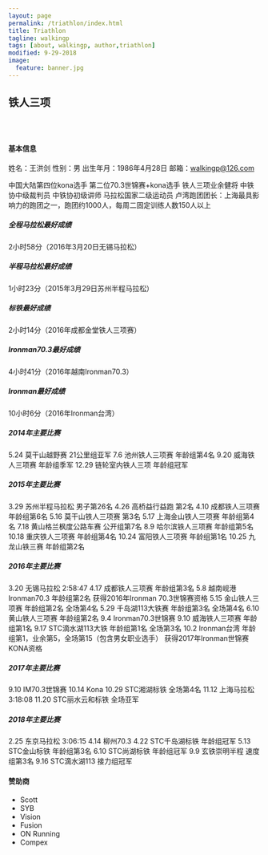 ```yaml
---
layout: page
permalink: /triathlon/index.html
title: Triathlon
tagline: walkingp
tags: [about, walkingp, author,triathlon]
modified: 9-29-2018
image:
  feature: banner.jpg
---
```

<h2>铁人三项</h2>

<p><img src="/images/bib.jpg" alt="" /></p>
<br />

#### 基本信息
姓名：王洪剑
性别：男
出生年月：1986年4月28日
邮箱：walkingp@126.com

中国大陆第四位kona选手 第二位70.3世锦赛+kona选手
铁人三项业余健将
中铁协中级裁判员
中铁协初级讲师
马拉松国家二级运动员
卢湾跑团团长：上海最具影响力的跑团之一，跑团约1000人，每周二固定训练人数150人以上


##### 全程马拉松最好成绩
2小时58分（2016年3月20日无锡马拉松）
##### 半程马拉松最好成绩
1小时23分（2015年3月29日苏州半程马拉松）
##### 标铁最好成绩
2小时14分（2016年成都金堂铁人三项赛）
##### Ironman70.3最好成绩
4小时41分（2016年越南Ironman70.3）
##### Ironman最好成绩
10小时6分（2016年Ironman台湾）

##### 2014年主要比赛
5.24    莫干山越野赛    21公里组亚军
7.6    池州铁人三项赛    年龄组第4名
9.20    威海铁人三项赛    年龄组季军
12.29    链轮室内铁人三项    年龄组冠军

##### 2015年主要比赛
3.29    苏州半程马拉松    男子第26名
4.26    高桥益行益跑    第2名
4.10    成都铁人三项赛    年龄组第6名
5.16    莫干山铁人三项赛    第3名
5.17    上海金山铁人三项赛    年龄组第4名
7.18    黄山格兰枫度公路车赛    公开组第7名
8.9    哈尔滨铁人三项赛    年龄组第5名
10.18    重庆铁人三项赛    年龄组第4名
10.24    富阳铁人三项赛    年龄组第1名
10.25    九龙山铁三赛    年龄组第2名

##### 2016年主要比赛
3.20	   无锡马拉松	2:58:47
4.17    成都铁人三项赛    年龄组第3名
5.8      越南岘港Ironman70.3    年龄组第2名 获得2016年Ironman 70.3世锦赛资格
5.15    金山铁人三项赛    年龄组第2名 全场第4名
5.29    千岛湖113大铁赛    年龄组第3名 全场第4名
6.10    黄山铁人三项赛    年龄组第2名
9.4      Ironman70.3世锦赛
9.10    威海铁人三项赛    年龄组第1名
9.17    STC滴水湖113大铁    年龄组第1名 全场第3名
10.2    Ironman台湾    年龄组第1，业余第5，全场第15（包含男女职业选手） 获得2017年Ironman世锦赛KONA资格

##### 2017年主要比赛
9.10 	IM70.3世锦赛
10.14 	Kona
10.29	STC湘湖标铁	全场第4名
11.12 	上海马拉松 3:18:08
11.20	STC丽水云和标铁 全场亚军

##### 2018年主要比赛
2.25		东京马拉松	3:06:15
4.14 	  柳州70.3
4.22		STC千岛湖标铁	年龄组冠军
5.13		STC金山标铁	年龄组第3名
6.10		STC尚湖标铁   年龄组冠军
9.9     玄铁崇明半程    速度组第3名
9.16    STC滴水湖113   接力组冠军

#### 赞助商
+ Scott
+ SYB
+ Vision
+ Fusion 
+ ON Running
+ Compex
